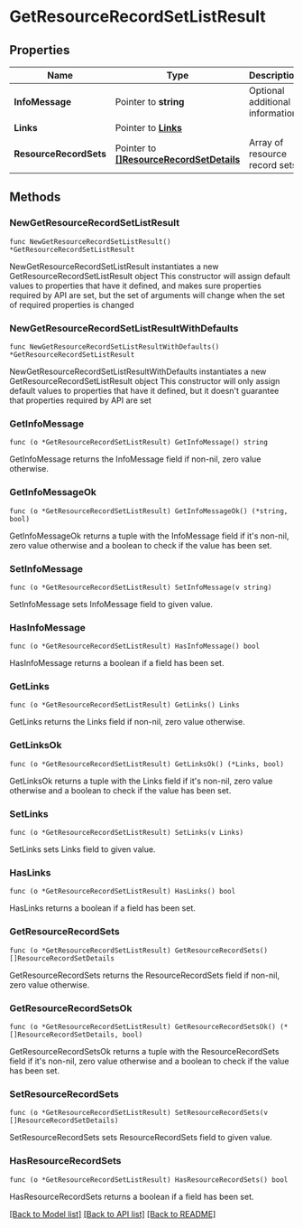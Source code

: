 # GetResourceRecordSetListResult

## Properties

Name | Type | Description | Notes
------------ | ------------- | ------------- | -------------
**InfoMessage** | Pointer to **string** | Optional additional information | [optional] 
**Links** | Pointer to [**Links**](Links.md) |  | [optional] 
**ResourceRecordSets** | Pointer to [**[]ResourceRecordSetDetails**](ResourceRecordSetDetails.md) | Array of resource record sets | [optional] 

## Methods

### NewGetResourceRecordSetListResult

`func NewGetResourceRecordSetListResult() *GetResourceRecordSetListResult`

NewGetResourceRecordSetListResult instantiates a new GetResourceRecordSetListResult object
This constructor will assign default values to properties that have it defined,
and makes sure properties required by API are set, but the set of arguments
will change when the set of required properties is changed

### NewGetResourceRecordSetListResultWithDefaults

`func NewGetResourceRecordSetListResultWithDefaults() *GetResourceRecordSetListResult`

NewGetResourceRecordSetListResultWithDefaults instantiates a new GetResourceRecordSetListResult object
This constructor will only assign default values to properties that have it defined,
but it doesn't guarantee that properties required by API are set

### GetInfoMessage

`func (o *GetResourceRecordSetListResult) GetInfoMessage() string`

GetInfoMessage returns the InfoMessage field if non-nil, zero value otherwise.

### GetInfoMessageOk

`func (o *GetResourceRecordSetListResult) GetInfoMessageOk() (*string, bool)`

GetInfoMessageOk returns a tuple with the InfoMessage field if it's non-nil, zero value otherwise
and a boolean to check if the value has been set.

### SetInfoMessage

`func (o *GetResourceRecordSetListResult) SetInfoMessage(v string)`

SetInfoMessage sets InfoMessage field to given value.

### HasInfoMessage

`func (o *GetResourceRecordSetListResult) HasInfoMessage() bool`

HasInfoMessage returns a boolean if a field has been set.

### GetLinks

`func (o *GetResourceRecordSetListResult) GetLinks() Links`

GetLinks returns the Links field if non-nil, zero value otherwise.

### GetLinksOk

`func (o *GetResourceRecordSetListResult) GetLinksOk() (*Links, bool)`

GetLinksOk returns a tuple with the Links field if it's non-nil, zero value otherwise
and a boolean to check if the value has been set.

### SetLinks

`func (o *GetResourceRecordSetListResult) SetLinks(v Links)`

SetLinks sets Links field to given value.

### HasLinks

`func (o *GetResourceRecordSetListResult) HasLinks() bool`

HasLinks returns a boolean if a field has been set.

### GetResourceRecordSets

`func (o *GetResourceRecordSetListResult) GetResourceRecordSets() []ResourceRecordSetDetails`

GetResourceRecordSets returns the ResourceRecordSets field if non-nil, zero value otherwise.

### GetResourceRecordSetsOk

`func (o *GetResourceRecordSetListResult) GetResourceRecordSetsOk() (*[]ResourceRecordSetDetails, bool)`

GetResourceRecordSetsOk returns a tuple with the ResourceRecordSets field if it's non-nil, zero value otherwise
and a boolean to check if the value has been set.

### SetResourceRecordSets

`func (o *GetResourceRecordSetListResult) SetResourceRecordSets(v []ResourceRecordSetDetails)`

SetResourceRecordSets sets ResourceRecordSets field to given value.

### HasResourceRecordSets

`func (o *GetResourceRecordSetListResult) HasResourceRecordSets() bool`

HasResourceRecordSets returns a boolean if a field has been set.


[[Back to Model list]](../README.md#documentation-for-models) [[Back to API list]](../README.md#documentation-for-api-endpoints) [[Back to README]](../README.md)


